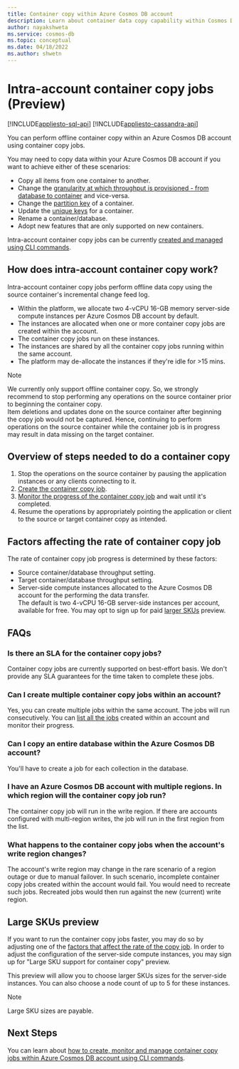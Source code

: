 ```yaml
---
title: Container copy within Azure Cosmos DB account
description: Learn about container data copy capability within Cosmos DB account
author: nayakshweta
ms.service: cosmos-db
ms.topic: conceptual
ms.date: 04/18/2022
ms.author: shwetn
---
```


# Intra-account container copy jobs (Preview)

[!INCLUDE[appliesto-sql-api](includes/appliesto-sql-api.md)]
[!INCLUDE[appliesto-cassandra-api](includes/appliesto-cassandra-api.md)]

You can perform offline container copy within an Azure Cosmos DB account using container copy jobs.

You may need to copy data within your Azure Cosmos DB account if you want to achieve either of these scenarios:

* Copy all items from one container to another.
* Change the [granularity at which throughput is provisioned - from database to container](./set-throughput.md) and vice-versa.
* Change the [partition key](./partitioning-overview.md#choose-partitionkey) of a container.
* Update the [unique keys](./unique-keys.md) for a container.
* Rename a container/database.
* Adopt new features that are only supported on new containers.

Intra-account container copy jobs can be currently [created and managed using CLI commands](./how-to-copy-container.md).

## How does intra-account container copy work?

Intra-account container copy jobs perform offline data copy using the source container's incremental change feed log.

* Within the platform, we allocate two 4-vCPU 16-GB memory server-side compute instances per Azure Cosmos DB account by default.
* The instances are allocated when one or more container copy jobs are created within the account.
* The container copy jobs run on these instances.
* The instances are shared by all the container copy jobs running within the same account.
* The platform may de-allocate the instances if they're idle for >15 mins.

> [!NOTE]
> We currently only support offline container copy. So, we strongly recommend to stop performing any operations on the source container prior to beginning the container copy. \
> Item deletions and updates done on the source container after beginning the copy job would not be captured. Hence, continuing to perform operations on the source container while the container job is in progress may result in data missing on the target container.

## Overview of steps needed to do a container copy

1. Stop the operations on the source container by pausing the application instances or any clients connecting to it.
2. [Create the container copy job](./how-to-copy-container.md).
3. [Monitor the progress of the container copy job](./how-to-copy-container.md#monitor-the-progress-of-container-copy-job) and wait until it's completed.
4. Resume the operations by appropriately pointing the application or client to the source or target container copy as intended.

## Factors affecting the rate of container copy job

The rate of container copy job progress is determined by these factors:

* Source container/database throughput setting.
* Target container/database throughput setting.
* Server-side compute instances allocated to the Azure Cosmos DB account for the performing the data transfer.\
The default is two 4-vCPU 16-GB server-side instances per account, available for free. You may opt to sign up for paid [larger SKUs](#large-skus-preview) preview.

## FAQs

### Is there an SLA for the container copy jobs?

Container copy jobs are currently supported on best-effort basis. We don't provide any SLA guarantees for the time taken to complete these jobs.

### Can I create multiple container copy jobs within an account?

Yes, you can create multiple jobs within the same account. The jobs will run consecutively. You can [list all the jobs](./how-to-copy-container.md#list-all-the-container-copy-jobs-created-in-an-account) created within an account and monitor their progress.

### Can I copy an entire database within the Azure Cosmos DB account?

You'll have to create a job for each collection in the database.

### I have an Azure Cosmos DB account with multiple regions. In which region will the container copy job run?

The container copy job will run in the write region. If there are accounts configured with multi-region writes, the job will run in the first region from the list.

### What happens to the container copy jobs when the account's write region changes?

The account's write region may change in the rare scenario of a region outage or due to manual failover. In such scenario, incomplete container copy jobs created within the account would fail. You would need to recreate such jobs. Recreated jobs would then run against the new (current) write region.

## Large SKUs preview

If you want to run the container copy jobs faster, you may do so by adjusting one of the [factors that affect the rate of the copy job](#factors-affecting-the-rate-of-container-copy-job). In order to adjust the configuration of the server-side compute instances, you may sign up for "Large SKU support for container copy" preview.

This preview will allow you to choose larger SKUs sizes for the server-side instances. You can also choose a node count of up to 5 for these instances.

> [!NOTE]
> Large SKU sizes are payable.

## Next Steps

You can learn about [how to create, monitor and manage container copy jobs within Azure Cosmos DB account using CLI commands](./how-to-copy-container.md).